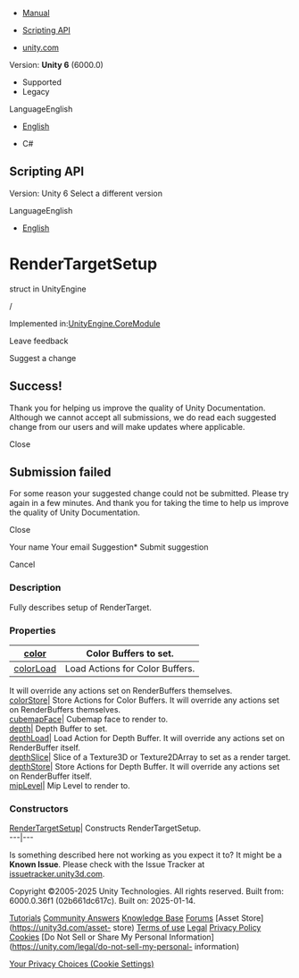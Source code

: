 [ ]()

  * [Manual](../Manual/index.html)
  * [Scripting API](../ScriptReference/index.html)

  * [unity.com](https://unity.com/)

Version: **Unity 6** (6000.0)

  * Supported
  * Legacy

LanguageEnglish

  * [English]()

  * C#

[ ](https://docs.unity3d.com)

## Scripting API

Version: Unity 6 Select a different version

LanguageEnglish

  * [English]()

# RenderTargetSetup

struct in UnityEngine

/

Implemented in:[UnityEngine.CoreModule](UnityEngine.CoreModule.html)

Leave feedback

Suggest a change

## Success!

Thank you for helping us improve the quality of Unity Documentation. Although
we cannot accept all submissions, we do read each suggested change from our
users and will make updates where applicable.

Close

## Submission failed

For some reason your suggested change could not be submitted. Please <a>try
again</a> in a few minutes. And thank you for taking the time to help us
improve the quality of Unity Documentation.

Close

Your name Your email Suggestion* Submit suggestion

Cancel

[ ]()

### Description

Fully describes setup of RenderTarget.

### Properties

[color](RenderTargetSetup-color.html)| Color Buffers to set.  
---|---  
[colorLoad](RenderTargetSetup-colorLoad.html)| Load Actions for Color Buffers.
It will override any actions set on RenderBuffers themselves.  
[colorStore](RenderTargetSetup-colorStore.html)| Store Actions for Color
Buffers. It will override any actions set on RenderBuffers themselves.  
[cubemapFace](RenderTargetSetup-cubemapFace.html)| Cubemap face to render to.  
[depth](RenderTargetSetup-depth.html)| Depth Buffer to set.  
[depthLoad](RenderTargetSetup-depthLoad.html)| Load Action for Depth Buffer.
It will override any actions set on RenderBuffer itself.  
[depthSlice](RenderTargetSetup-depthSlice.html)| Slice of a Texture3D or
Texture2DArray to set as a render target.  
[depthStore](RenderTargetSetup-depthStore.html)| Store Actions for Depth
Buffer. It will override any actions set on RenderBuffer itself.  
[mipLevel](RenderTargetSetup-mipLevel.html)| Mip Level to render to.  
  
### Constructors

[RenderTargetSetup](RenderTargetSetup-ctor.html)| Constructs
RenderTargetSetup.  
---|---  
  
Is something described here not working as you expect it to? It might be a
**Known Issue**. Please check with the Issue Tracker at
[issuetracker.unity3d.com](https://issuetracker.unity3d.com).

Copyright ©2005-2025 Unity Technologies. All rights reserved. Built from:
6000.0.36f1 (02b661dc617c). Built on: 2025-01-14.

[Tutorials](https://unity3d.com/learn) [Community
Answers](https://answers.unity3d.com) [Knowledge
Base](https://support.unity3d.com/hc/en-us)
[Forums](https://forum.unity3d.com) [Asset Store](https://unity3d.com/asset-
store) [Terms of use](https://docs.unity3d.com/Manual/TermsOfUse.html)
[Legal](https://unity.com/legal) [Privacy
Policy](https://unity.com/legal/privacy-policy)
[Cookies](https://unity.com/legal/cookie-policy) [Do Not Sell or Share My
Personal Information](https://unity.com/legal/do-not-sell-my-personal-
information)

[Your Privacy Choices (Cookie Settings)](javascript:void\(0\);)

